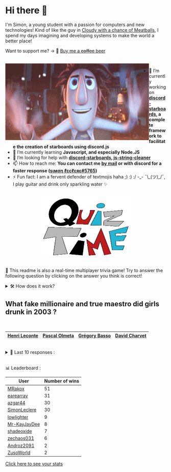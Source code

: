 # Hi there 👋

I'm Simon, a young student with a passion for computers and new technologies!
Kind of like the guy in [Cloudy with a chance of Meatballs](https://www.youtube.com/watch?v=dQw4w9WgXcQ), I spend my days imagining and developing systems to make the world a better place!

Want to support me? -> 🍺 [Buy me a ~~coffee~~ beer](https://www.buymeacoffee.com/SimonLeclere)

<br>

<img width="450" height="240" src="./assets/cloudyWithAChanceOfMeatBalls.gif" align=left>

- 🔭 I’m currently working on **[discord-starboards](https://github.com/SimonLeclere/discord-starboards), a complete framework to facilitate the creation of starboards using discord.js**
- 🌱 I’m currently learning **Javascript, and especially Node.JS**
- 🤔 I’m looking for help with **[discord-starboards](https://github.com/SimonLeclere/discord-starboards), [js-string-cleaner](https://github.com/SimonLeclere/Js-String-Cleaner)**
- 📫 How to reach me: **You can contact me [by mail](mailto:simon-leclere@orange.fr) or with discord for a faster response ([sιмση ℓεcℓεяε#5765](https://discord.com/invite/U2VGrkT))**
- ⚡ Fun fact: I am a fervent defender of textmojis haha ;) :) :/ -\_- ¯\\\_(ツ)\_/¯, I play guitar and drink only sparkling water ✨

<br>

<center><img width="280" height="187" src="./assets/quizTime.gif"></center>

<br>

🎲 This readme is also a real-time multiplayer trivia game! Try to answer the following question by clicking on the answer you think is correct!
<details>
  <summary>🛠️ How does it work?</summary>
  Each answer is a link to a pre-filled issue. When you press "Submit new issue", it triggers a Github action workflow that compares your answer with the correct answer, finds a new question and updates the readme.md file. Not bad huh?! This whole process only takes about 20 seconds!
</details>

## What fake millionaire and true maestro did girls drunk in 2003 ?

<br>

| [Henri Leconte](https://github.com/SimonLeclere/SimonLeclere/issues/new?title=quiz%7C160%7CHenri%20Leconte&body=Just%20click%20'Submit%20new%20issue'.) | [Pascal Olmeta](https://github.com/SimonLeclere/SimonLeclere/issues/new?title=quiz%7C160%7CPascal%20Olmeta&body=Just%20click%20'Submit%20new%20issue'.) | [Grégory Basso](https://github.com/SimonLeclere/SimonLeclere/issues/new?title=quiz%7C160%7CGr%C3%A9gory%20Basso&body=Just%20click%20'Submit%20new%20issue'.) | [David Charvet](https://github.com/SimonLeclere/SimonLeclere/issues/new?title=quiz%7C160%7CDavid%20Charvet&body=Just%20click%20'Submit%20new%20issue'.) |
| - | - | - | - | 

<br>

<details>
  <summary>📒 Last 10 responses :</summary>

- **SimonLeclere** answered **Barack Obama** to `Which American president expressed his deep thanks for the efforts led by China ?` (Wrong answer)
- **SimonLeclere** answered **1984** to `What year was Britney Spears born in Mississippi ?` (Wrong answer)
- **SimonLeclere** answered **John Travolta** to `To which sex symbol of the 1970s is actress Kelly Preston married ?` (Good answer)
- **SimonLeclere** answered **Choc** to `From which magazine did the nude show Christophe Dechavanne obtain the withdrawal in 2006 ?` (Good answer)
- **SimonLeclere** answered **30** to `How much is there in the world of different flavors of Fanta ?` (Wrong answer)
- **SimonLeclere** answered **ClamWin** to `What memory protection technique is implemented in the OpenBSD code ?` (Wrong answer)
- **SimonLeclere** answered **Water skiing** to `What sport is skiing on the water, pulled by a fast boat ?` (Good answer)
- **SimonLeclere** answered **Snail** to `Bleeding has gradually medically replaced what hermaphrodite ?` (Wrong answer)
- **Lag01** answered **Operating** to `What word is behind the letter O of the MS-DOS operating system ?` (Good answer)
- **Lag01** answered **Bolt** to `What was the first application created by Instagram after its launch ?` (Good answer)

</details>

<br>

📊 Leaderboard :

| User | Number of wins |
|-|-|
| [MRakox](https://github.com/MRakox) | 51 |
| [earearray](https://github.com/earearray) | 31 |
| [azgar44](https://github.com/azgar44) | 30 |
| [SimonLeclere](https://github.com/SimonLeclere) | 30 |
| [lowlighter](https://github.com/lowlighter) | 9 |
| [Mr-KayJayDee](https://github.com/Mr-KayJayDee) | 8 |
| [shadeoxide](https://github.com/shadeoxide) | 7 |
| [zechaos031](https://github.com/zechaos031) | 6 |
| [Androz2091](https://github.com/Androz2091) | 2 |
| [ZusoWorld](https://github.com/ZusoWorld) | 2 |

[Click here to see your stats](https://github.com/SimonLeclere/SimonLeclere/issues/new?title=MyStats&body=Just%20click%20%27Submit%20new%20issue%27.)
